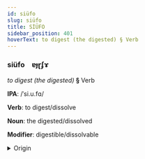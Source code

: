 ```yaml
---
id: siüfo
slug: siüfo
title: SİÜFO
sidebar_position: 401
hoverText: to digest (the digested) § Verb
---
```


### siüfo&emsp;<span kind="abugida">ɐɟɽʄɤ</span>

*to digest (the digested)* **§** Verb

**IPA**: /ˈsi.u.fɑ/

**Verb**: to digest/dissolve

**Noun**: the digested/dissolved

**Modifier**: digestible/dissolvable

<details>
    <summary>Origin</summary>
    Cantonese 消化 siu1 faa3 /siːu̯.faː/<br/>
    <em>Sino-Tibetan Language Family</em>
</details>
